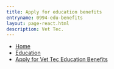 ```yaml
---
title: Apply for education benefits
entryname: 0994-edu-benefits
layout: page-react.html
description: Vet Tec.
---
```

<nav aria-label="Breadcrumb" aria-live="polite" class="va-nav-breadcrumbs"
id="va-breadcrumbs">
  <ul class="row va-nav-breadcrumbs-list columns" id="va-breadcrumbs-list">
    <li><a href="/">Home</a></li>
    <li><a href="/education/">Education</a></li>
    <li><a aria-current="page" href="/education/how-to-apply/">Apply for Vet Tec Education Benefits</a></li>
  </ul>
</nav>
